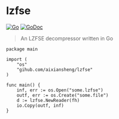 # lzfse

[![Go](https://github.com/aixiansheng/lzfseworkflows/Go/badge.svg?branch=master)](https://github.com/aixiansheng/lzfse/actions) [![GoDoc](https://godoc.org/github.com/aixiansheng/lzfse?status.svg)](https://pkg.go.dev/github.com/aixiansheng/lzfse)

> An LZFSE decompressor written in Go

```golang
package main

import (
	"os"
	"gihub.com/aixiansheng/lzfse"
)

func main() {
	inf, err := os.Open("some.lzfse")
	outf, err := os.Create("some.file")
	d := lzfse.NewReader(fh)
	io.Copy(outf, inf)
}
```
